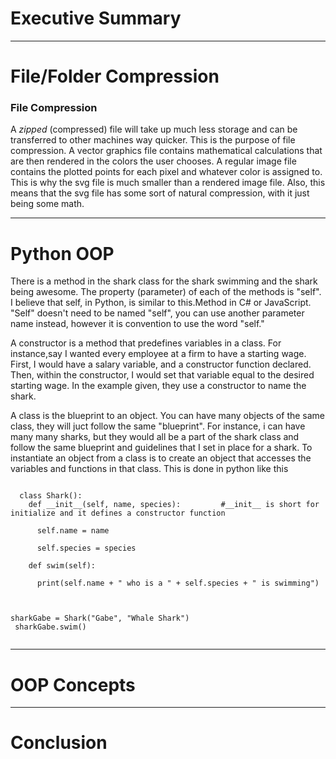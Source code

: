 # Executive Summary
___
# File/Folder Compression
### File Compression
A *zipped* (compressed) file will take up much less storage and can be transferred to other machines way quicker. This is the purpose of file compression.  A vector graphics file contains mathematical calculations that are then rendered in the colors the user chooses. A regular image file contains the plotted points for each pixel and whatever color is assigned to. This is why the svg file is much smaller than a rendered image file. Also, this means that the svg file has some sort of natural compression, with it just being some math.
___
# Python OOP
There is a method in the shark class for the shark swimming and the shark being awesome. The property (parameter) of each of the methods is "self". I believe that self, in Python, is similar to this.Method in C# or JavaScript. "Self" doesn't need to be named "self", you can use another parameter name instead, however it is convention to use the word "self."

A constructor is a method that predefines variables in a class. For instance,say I wanted every employee at a firm to have a starting wage. First, I would have a salary variable, and a constructor function declared. Then, within the constructor, I would set that variable equal to the desired starting wage. In the example given, they use a constructor to name the shark.

A class is the blueprint to an object. You can have many objects of the same class, they will juct follow the same "blueprint". For instance, i can have many many sharks, but they would all be a part of the shark class and follow the same blueprint and guidelines that I set in place for a shark. To instantiate an object from a class is to create an object that accesses the variables and functions in that class. This is done in python like this

<code type="python">
  class Shark():
    def __init__(self, name, species):         #__init__ is short for initialize and it defines a constructor function<BR>
      self.name = name<BR>
      self.species = species<BR>
    def swim(self):<BR>
      print(self.name + " who is a " + self.species + " is swimming")<BR>
  
  sharkGabe = Shark("Gabe", "Whale Shark")<BR>
  sharkGabe.swim()<BR>
</code>
___
# OOP Concepts
___
# Conclusion
